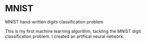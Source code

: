 # MNIST
MNIST hand-written digits classification problem

This is my first machine learning algorithm, tackling the MNIST digit classification problem.
I created an artifical neural network.
